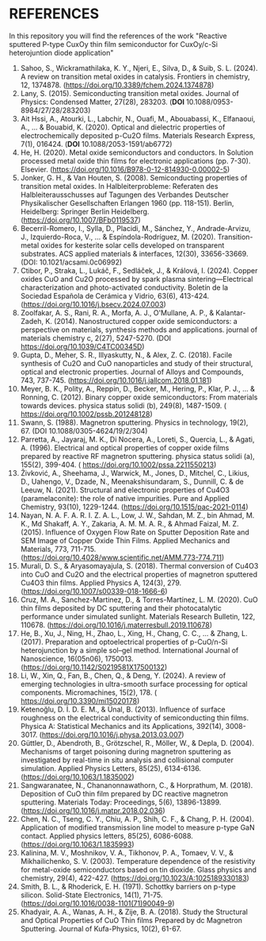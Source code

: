 # REFERENCES
In this repository you will find the references of the work "Reactive sputtered P-type CuxOy thin film semiconductor for CuxOy/c-Si heterojuntion diode application"


1. Sahoo, S., Wickramathilaka, K. Y., Njeri, E., Silva, D., & Suib, S. L. (2024). A review on transition metal oxides in catalysis. Frontiers in chemistry, 12, 1374878. (https://doi.org/10.3389/fchem.2024.1374878)
2. Lany, S. (2015). Semiconducting transition metal oxides. Journal of Physics: Condensed Matter, 27(28), 283203. (**DOI** 10.1088/0953-8984/27/28/283203)
3. Ait Hssi, A., Atourki, L., Labchir, N., Ouafi, M., Abouabassi, K., Elfanaoui, A., ... & Bouabid, K. (2020). Optical and dielectric properties of electrochemically deposited p-Cu2O films. Materials Research Express, 7(1), 016424. (**DOI** 10.1088/2053-1591/ab6772)
4. He, H. (2020). Metal oxide semiconductors and conductors. In Solution processed metal oxide thin films for electronic applications (pp. 7-30). Elsevier. (https://doi.org/10.1016/B978-0-12-814930-0.00002-5)
5. Jonker, G. H., & Van Houten, S. (2008). Semiconducting properties of transition metal oxides. In Halbleiterprobleme: Referaten des Halbleiterausschusses auf Tagungen des Verbandes Deutscher Physikalischer Gesellschaften Erlangen 1960 (pp. 118-151). Berlin, Heidelberg: Springer Berlin Heidelberg. (https://doi.org/10.1007/BFb0119537)
6. Becerril-Romero, I., Sylla, D., Placidi, M., Sánchez, Y., Andrade-Arvizu, J., Izquierdo-Roca, V., ... & Espíndola-Rodríguez, M. (2020). Transition-metal oxides for kesterite solar cells developed on transparent substrates. ACS applied materials & interfaces, 12(30), 33656-33669. (DOI: 10.1021/acsami.0c06992)
7. Ctibor, P., Straka, L., Lukáč, F., Sedláček, J., & Králová, I. (2024). Copper oxides CuO and Cu2O processed by spark plasma sintering—Electrical characterization and photo-activated conductivity. Boletín de la Sociedad Española de Cerámica y Vidrio, 63(6), 413-424. (https://doi.org/10.1016/j.bsecv.2024.07.003)
8. Zoolfakar, A. S., Rani, R. A., Morfa, A. J., O'Mullane, A. P., & Kalantar-Zadeh, K. (2014). Nanostructured copper oxide semiconductors: a perspective on materials, synthesis methods and applications. journal of materials chemistry c, 2(27), 5247-5270. (DOI	https://doi.org/10.1039/C4TC00345D)
9. Gupta, D., Meher, S. R., Illyaskutty, N., & Alex, Z. C. (2018). Facile synthesis of Cu2O and CuO nanoparticles and study of their structural, optical and electronic properties. Journal of Alloys and Compounds, 743, 737-745. (https://doi.org/10.1016/j.jallcom.2018.01.181)
10. Meyer, B. K., Polity, A., Reppin, D., Becker, M., Hering, P., Klar, P. J., ... & Ronning, C. (2012). Binary copper oxide semiconductors: From materials towards devices. physica status solidi (b), 249(8), 1487-1509. ( https://doi.org/10.1002/pssb.201248128)
11. Swann, S. (1988). Magnetron sputtering. Physics in technology, 19(2), 67. (DOI 10.1088/0305-4624/19/2/304)
12. Parretta, A., Jayaraj, M. K., Di Nocera, A., Loreti, S., Quercia, L., & Agati, A. (1996). Electrical and optical properties of copper oxide films prepared by reactive RF magnetron sputtering. physica status solidi (a), 155(2), 399-404. ( https://doi.org/10.1002/pssa.2211550213)
13. Živković, A., Sheehama, J., Warwick, M., Jones, D., Mitchel, C., Likius, D., Uahengo, V., Dzade, N., Meenakshisundaram, S., Dunnill, C. & de Leeuw, N. (2021). Structural and electronic properties of Cu4O3 (paramelaconite): the role of native impurities. Pure and Applied Chemistry, 93(10), 1229-1244. (https://doi.org/10.1515/pac-2021-0114)
14. Nayan, N. A. F. A. R. I. Z. A. L., Low, J. W., Sahdan, M. Z., bin Ahmad, M. K., Md Shakaff, A. Y., Zakaria, A. M. M. A. R., & Ahmad Faizal, M. Z. (2015). Influence of Oxygen Flow Rate on Sputter Deposition Rate and SEM Image of Copper Oxide Thin Films. Applied Mechanics and Materials, 773, 711-715. (https://doi.org/10.4028/www.scientific.net/AMM.773-774.711)
15. Murali, D. S., & Aryasomayajula, S. (2018). Thermal conversion of Cu4O3 into CuO and Cu2O and the electrical properties of magnetron sputtered Cu4O3 thin films. Applied Physics A, 124(3), 279. (https://doi.org/10.1007/s00339-018-1666-6)
16. Cruz, M. A., Sanchez-Martinez, D., & Torres-Martínez, L. M. (2020). CuO thin films deposited by DC sputtering and their photocatalytic performance under simulated sunlight. Materials Research Bulletin, 122, 110678. (https://doi.org/10.1016/j.materresbull.2019.110678)
17. He, B., Xu, J., Ning, H., Zhao, L., Xing, H., Chang, C. C., ... & Zhang, L. (2017). Preparation and optoelectrical properties of p-CuO/n-Si heterojunction by a simple sol–gel method. International Journal of Nanoscience, 16(05n06), 1750013. (https://doi.org/10.1142/S0219581X17500132)
18. Li, W., Xin, Q., Fan, B., Chen, Q., & Deng, Y. (2024). A review of emerging technologies in ultra-smooth surface processing for optical components. Micromachines, 15(2), 178. ( https://doi.org/10.3390/mi15020178)
19. Ketenoğlu, D. İ. D. E. M., & Ünal, B. (2013). Influence of surface roughness on the electrical conductivity of semiconducting thin films. Physica A: Statistical Mechanics and its Applications, 392(14), 3008-3017. (https://doi.org/10.1016/j.physa.2013.03.007)
20. Güttler, D., Abendroth, B., Grötzschel, R., Möller, W., & Depla, D. (2004). Mechanisms of target poisoning during magnetron sputtering as investigated by real-time in situ analysis and collisional computer simulation. Applied Physics Letters, 85(25), 6134-6136.(https://doi.org/10.1063/1.1835002)
21. Sangwaranatee, N., Chananonnawathorn, C., & Horprathum, M. (2018). Deposition of CuO thin film prepared by DC reactive magnetron sputtering. Materials Today: Proceedings, 5(6), 13896-13899. (https://doi.org/10.1016/j.matpr.2018.02.036)
22. Chen, N. C., Tseng, C. Y., Chiu, A. P., Shih, C. F., & Chang, P. H. (2004). Application of modified transmission line model to measure p-type GaN contact. Applied physics letters, 85(25), 6086-6088. (https://doi.org/10.1063/1.1835993)
23. Kalinina, M. V., Moshnikov, V. A., Tikhonov, P. A., Tomaev, V. V., & Mikhailichenko, S. V. (2003). Temperature dependence of the resistivity for metal-oxide semiconductors based on tin dioxide. Glass physics and chemistry, 29(4), 422-427. (https://doi.org/10.1023/A:1025189330183)
24. Smith, B. L., & Rhoderick, E. H. (1971). Schottky barriers on p-type silicon. Solid-State Electronics, 14(1), 71-75. (https://doi.org/10.1016/0038-1101(71)90049-9)
25. Khadyair, A. A., Wanas, A. H., & Zije, B. A. (2018). Study the Structural and Optical Properties of CuO Thin films Prepared by dc Magnetron Sputtering. Journal of Kufa-Physics, 10(2), 61-67.
